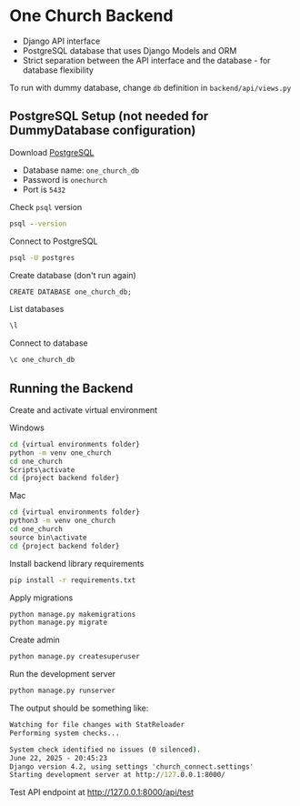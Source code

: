 # One Church Backend

* Django API interface
* PostgreSQL database that uses Django Models and ORM
* Strict separation between the API interface and the database - for database flexibility

To run with dummy database, change `db` definition in `backend/api/views.py`

## PostgreSQL Setup (not needed for DummyDatabase configuration)

Download [PostgreSQL](https://www.postgresql.org/download/)

* Database name: `one_church_db`
* Password is `onechurch`
* Port is `5432`

Check `psql` version

```cmd
psql --version
```

Connect to PostgreSQL

```cmd
psql -U postgres
```

Create database (don't run again)

```cmd
CREATE DATABASE one_church_db;
```

List databases

```cmd
\l
```

Connect to database

```cmd
\c one_church_db
```

## Running the Backend

Create and activate virtual environment

Windows
```cmd
cd {virtual environments folder}
python -m venv one_church
cd one_church
Scripts\activate
cd {project backend folder}
```

Mac
```cmd
cd {virtual environments folder}
python3 -m venv one_church
cd one_church
source bin\activate
cd {project backend folder}
```

Install backend library requirements

```cmd
pip install -r requirements.txt
```

Apply migrations

```cmd
python manage.py makemigrations
python manage.py migrate
```

Create admin

```cmd
python manage.py createsuperuser
```

Run the development server

```cmd
python manage.py runserver
```

The output should be something like:

```cmd
Watching for file changes with StatReloader
Performing system checks...

System check identified no issues (0 silenced).
June 22, 2025 - 20:45:23
Django version 4.2, using settings 'church_connect.settings'
Starting development server at http://127.0.0.1:8000/
```

Test API endpoint at http://127.0.0.1:8000/api/test
